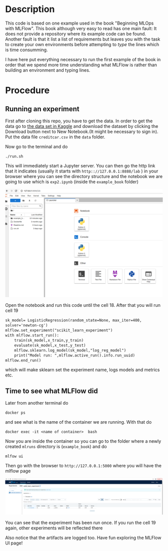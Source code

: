 # Description

This code is based on one example used in the book "Beginning MLOps with MLFlow".
This book although very easy to read has one main fault: It does not provide a repository where its example code can be found. Another fault is that it list a list of requirements but leaves you with the task to create your own environments before attempting to *type* the lines which is time consumming. 

I have here put everything necessary to run the first example of the book in order that we spend more time understanding what MLFlow is rather than building an environment and typing lines.

# Procedure

## Running an experiment

First after cloning this repo, you have to get the data. In order to get the data go to [the data set in Kaggle](https:://www.kagle.com/mlg-ulb/creditcardfraud) and download the dataset by clicking the Download button next to New Notebook.(It might be necessary to sign in). Put the data file `creditcar.csv` in the `data` folder. 


Now go to the terminal and do

```
./run.sh
```

This will immediately start a Jupyter server. You can then go the http link that it indicates (usually it starts with `http:://127.0.0.1:8888/lab` ) in your browser where you can see the directory structure and the notebook we are going to use which is `exp2.ipynb` (inside the `example_book` folder)

![The jupyter](./pics/fig1.png)

Open the notebook and run this code until the cell 18. 
After that you will run cell 19 

```
sk_model= LogisticRegression(random_state=None, max_iter=400, solver='newton-cg')
mlflow.set_experiment("scikit_learn_experiment")
with mlflow.start_run():
    train(sk_model,x_train,y_train)
    evaluate(sk_model,x_test,y_test)
    mlflow.sklearn.log_model(sk_model,"log_reg_model")
    print("Model run: ",mlflow.active_run().info.run_uuid)
mlflow.end_run()
```
which will make sklearn set the experiment name, logs models and metrics etc.

## Time to see what MLFlow did

Later from another terminal do

```
docker ps
```
and see what is the name of the container we are running.
With that do
```
docker exec -it <name of container>  bash
```

Now you are inside the container so you can go to the folder where a newly created `mlruns` directory is (`example_book`) and do

```
mlfow ui
```
Then go with the browser to `http://127.0.0.1:5000` where you will have the mlflow page

![The MLFLow run](./pics/mlflowrun1.png)

You can see that the experiment has been run once. 
If you run the cell 19 again, other experiments will be reflected there

Also notice that the artifacts are logged too. Have fun exploring the MLFlow UI page!